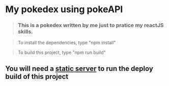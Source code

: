 # My pokedex using pokeAPI

>### This is a pokedex written by me just to pratice my reactJS skills.

>To install the dependencies, type "npm install" 


>To build this project, type "npm run build"

## You will need a <a href="https://cra.link/deployment">static server</a> to run the deploy build of this project
